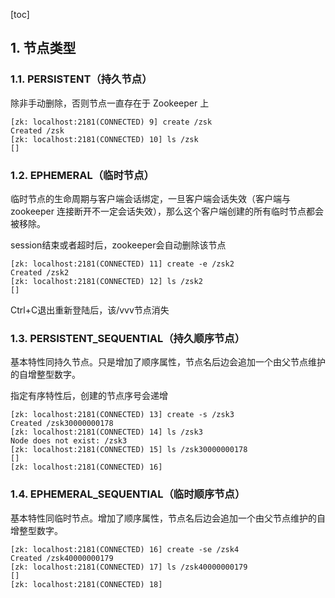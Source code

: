 [toc]
## 1. 节点类型

### 1.1. PERSISTENT（持久节点）
除非手动删除，否则节点一直存在于 Zookeeper 上
```
[zk: localhost:2181(CONNECTED) 9] create /zsk
Created /zsk
[zk: localhost:2181(CONNECTED) 10] ls /zsk
[]
```
### 1.2. EPHEMERAL（临时节点）
临时节点的生命周期与客户端会话绑定，一旦客户端会话失效（客户端与zookeeper 连接断开不一定会话失效），那么这个客户端创建的所有临时节点都会被移除。

session结束或者超时后，zookeeper会自动删除该节点
```
[zk: localhost:2181(CONNECTED) 11] create -e /zsk2
Created /zsk2
[zk: localhost:2181(CONNECTED) 12] ls /zsk2
[]
```

Ctrl+C退出重新登陆后，该/vvv节点消失
### 1.3. PERSISTENT_SEQUENTIAL（持久顺序节点）
基本特性同持久节点。只是增加了顺序属性，节点名后边会追加一个由父节点维护的自增整型数字。

指定有序特性后，创建的节点序号会递增
```
[zk: localhost:2181(CONNECTED) 13] create -s /zsk3
Created /zsk30000000178
[zk: localhost:2181(CONNECTED) 14] ls /zsk3
Node does not exist: /zsk3
[zk: localhost:2181(CONNECTED) 15] ls /zsk30000000178
[]
[zk: localhost:2181(CONNECTED) 16]
```




### 1.4. EPHEMERAL_SEQUENTIAL（临时顺序节点）
基本特性同临时节点。增加了顺序属性，节点名后边会追加一个由父节点维护的自增整型数字。

```
[zk: localhost:2181(CONNECTED) 16] create -se /zsk4
Created /zsk40000000179
[zk: localhost:2181(CONNECTED) 17] ls /zsk40000000179
[]
[zk: localhost:2181(CONNECTED) 18]
```